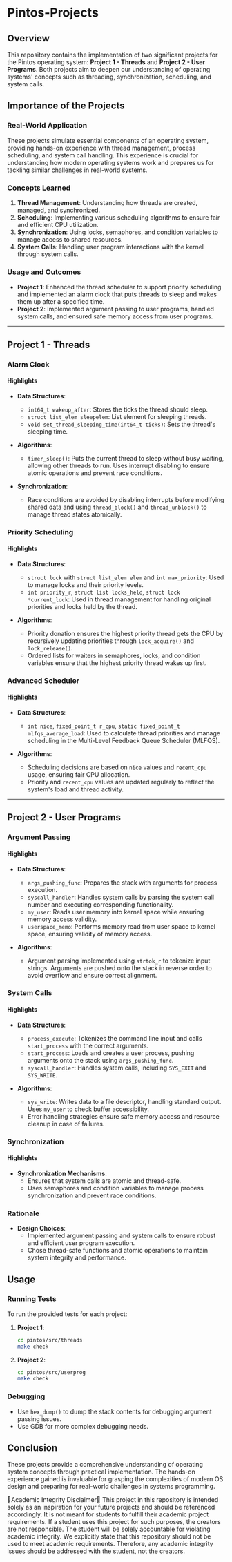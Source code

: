 # Pintos-Projects

## Overview

This repository contains the implementation of two significant projects for the Pintos operating system: **Project 1 - Threads** and **Project 2 - User Programs**. Both projects aim to deepen our understanding of operating systems' concepts such as threading, synchronization, scheduling, and system calls.

## Importance of the Projects

### Real-World Application

These projects simulate essential components of an operating system, providing hands-on experience with thread management, process scheduling, and system call handling. This experience is crucial for understanding how modern operating systems work and prepares us for tackling similar challenges in real-world systems.

### Concepts Learned

1. **Thread Management**: Understanding how threads are created, managed, and synchronized.
2. **Scheduling**: Implementing various scheduling algorithms to ensure fair and efficient CPU utilization.
3. **Synchronization**: Using locks, semaphores, and condition variables to manage access to shared resources.
4. **System Calls**: Handling user program interactions with the kernel through system calls.

### Usage and Outcomes

-   **Project 1**: Enhanced the thread scheduler to support priority scheduling and implemented an alarm clock that puts threads to sleep and wakes them up after a specified time.
-   **Project 2**: Implemented argument passing to user programs, handled system calls, and ensured safe memory access from user programs.

---

## Project 1 - Threads

### Alarm Clock

#### Highlights

-   **Data Structures**:

    -   `int64_t wakeup_after`: Stores the ticks the thread should sleep.
    -   `struct list_elem sleepelem`: List element for sleeping threads.
    -   `void set_thread_sleeping_time(int64_t ticks)`: Sets the thread's sleeping time.

-   **Algorithms**:

    -   `timer_sleep()`: Puts the current thread to sleep without busy waiting, allowing other threads to run. Uses interrupt disabling to ensure atomic operations and prevent race conditions.

-   **Synchronization**:
    -   Race conditions are avoided by disabling interrupts before modifying shared data and using `thread_block()` and `thread_unblock()` to manage thread states atomically.

### Priority Scheduling

#### Highlights

-   **Data Structures**:

    -   `struct lock` with `struct list_elem elem` and `int max_priority`: Used to manage locks and their priority levels.
    -   `int priority_r`, `struct list locks_held`, `struct lock *current_lock`: Used in thread management for handling original priorities and locks held by the thread.

-   **Algorithms**:
    -   Priority donation ensures the highest priority thread gets the CPU by recursively updating priorities through `lock_acquire()` and `lock_release()`.
    -   Ordered lists for waiters in semaphores, locks, and condition variables ensure that the highest priority thread wakes up first.

### Advanced Scheduler

#### Highlights

-   **Data Structures**:

    -   `int nice`, `fixed_point_t r_cpu`, `static fixed_point_t mlfqs_average_load`: Used to calculate thread priorities and manage scheduling in the Multi-Level Feedback Queue Scheduler (MLFQS).

-   **Algorithms**:
    -   Scheduling decisions are based on `nice` values and `recent_cpu` usage, ensuring fair CPU allocation.
    -   Priority and `recent_cpu` values are updated regularly to reflect the system's load and thread activity.

---

## Project 2 - User Programs

### Argument Passing

#### Highlights

-   **Data Structures**:

    -   `args_pushing_func`: Prepares the stack with arguments for process execution.
    -   `syscall_handler`: Handles system calls by parsing the system call number and executing corresponding functionality.
    -   `my_user`: Reads user memory into kernel space while ensuring memory access validity.
    -   `userspace_memo`: Performs memory read from user space to kernel space, ensuring validity of memory access.

-   **Algorithms**:
    -   Argument parsing implemented using `strtok_r` to tokenize input strings. Arguments are pushed onto the stack in reverse order to avoid overflow and ensure correct alignment.

### System Calls

#### Highlights

-   **Data Structures**:

    -   `process_execute`: Tokenizes the command line input and calls `start_process` with the correct arguments.
    -   `start_process`: Loads and creates a user process, pushing arguments onto the stack using `args_pushing_func`.
    -   `syscall_handler`: Handles system calls, including `SYS_EXIT` and `SYS_WRITE`.

-   **Algorithms**:
    -   `sys_write`: Writes data to a file descriptor, handling standard output. Uses `my_user` to check buffer accessibility.
    -   Error handling strategies ensure safe memory access and resource cleanup in case of failures.

### Synchronization

#### Highlights

-   **Synchronization Mechanisms**:
    -   Ensures that system calls are atomic and thread-safe.
    -   Uses semaphores and condition variables to manage process synchronization and prevent race conditions.

### Rationale

-   **Design Choices**:
    -   Implemented argument passing and system calls to ensure robust and efficient user program execution.
    -   Chose thread-safe functions and atomic operations to maintain system integrity and performance.

## Usage

### Running Tests

To run the provided tests for each project:

1. **Project 1**:

    ```sh
    cd pintos/src/threads
    make check
    ```

2. **Project 2**:
    ```sh
    cd pintos/src/userprog
    make check
    ```

### Debugging

-   Use `hex_dump()` to dump the stack contents for debugging argument passing issues.
-   Use GDB for more complex debugging needs.

## Conclusion

These projects provide a comprehensive understanding of operating system concepts through practical implementation. The hands-on experience gained is invaluable for grasping the complexities of modern OS design and preparing for real-world challenges in systems programming.

🚨Academic Integrity Disclaimer🚨
This project in this repository is intended solely as an inspiration for your future projects and should be referenced accordingly. It is not meant for students to fulfill their academic project requirements. If a student uses this project for such purposes, the creators are not responsible. The student will be solely accountable for violating academic integrity. We explicitly state that this repository should not be used to meet academic requirements. Therefore, any academic integrity issues should be addressed with the student, not the creators.
